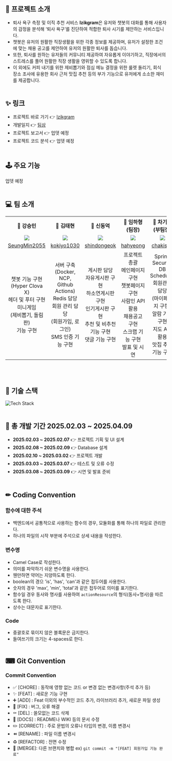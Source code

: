## 📌 프로젝트 소개
- 퇴사 욕구 측정 및 이직 추천 서비스 **Izikgram**은 유저와 챗봇의 대화를 통해 사용자의 감정을 분석해 ‘퇴사 욕구’를 진단하여 적합한 퇴사 시기를 제안하는 서비스입니다.
- 챗봇은 유저의 원활한 직장생활을 위한 각종 정보를 제공하며, 유저가 설정한 조건에 맞는 채용 공고를 제안하여 유저의 원활한 퇴사를 돕습니다.
- 또한, 퇴사를 원하는 유저들의 커뮤니티 제공하여 자유롭게 이야기하고, 직장에서의 스트레스를 풀어 원활한 직장 생활을 영위할 수 있도록 합니다.
- 이 외에도 커피 내기를 위한 제비뽑기와 점심 메뉴 결정을 위한 룰렛 돌리기, 회식 장소 조사에 유용한 회사 근처 맛집 추천 등의 부가 기능으로 유저에게 소소한 재미를 제공합니다.
<br><br>

## ✨ 링크
- 프로젝트 바로 가기 👉 [Izikgram](http://223.130.151.184:8080/)
- 개발일지 👉 [팀삼](https://hahyeong.notion.site/Izikgram-18fe6743b89f8066a76ee74a1263287e?pvs=4)
- 프로젝트 보고서 👉 업뎃 예정
- 프로젝트 코드 분석 👉 업뎃 예정
<br><br>

## 🕹 주요 기능
업뎃 예정
<br><br>

## 💻 팀 소개 
<table>
  <tbody>
    <th align="center">🦝 강승민</th>
    <th align="center">🐹 김태현</th>
    <th align="center">🐔 신동억</th>
    <th align="center">🐰 임하형(팀장)</th>
    <th align="center">🐻 차기석(부팀장)</th>
    <tr>
      <td align="center"><img src="https://github.com/user-attachments/assets/32cf801f-cefa-4929-95f2-6178b88d391a"></td>
      <td align="center"><img src="https://github.com/user-attachments/assets/52ab98d1-eddf-4f6d-8f81-e983353e2eab"></td>
      <td align="center"><img src="https://github.com/user-attachments/assets/bd5f02cb-aafa-4ee8-b0a8-afe7c0531c1e"></td>
      <td align="center"><img src="https://github.com/user-attachments/assets/33b71b3e-fe64-4994-a99d-94832993af9f"></td>
      <td align="center"><img src="https://github.com/user-attachments/assets/4a5a6da6-2afd-4c02-a4e4-27690d3db5d7"></td>
    </tr>
    <tr>
      <td align="center"><a href="https://github.com/SeungMin2055">SeungMin2055</td>
      <td align="center"><a href="https://github.com/kokiyo1030">kokiyo1030</td>
      <td align="center"><a href="https://github.com/shindongeok">shindongeok</td>
      <td align="center"><a href="https://github.com/hahyeong">hahyeong</td>
      <td align="center"><a href="https://github.com/chakisuk">chakisuk</td>
    </tr>
      <tr>
      <td align="center">챗봇 기능 구현<br>(Hyper Clova X)<br>헤더 및 푸터 구현<br>미니게임<br>(제비뽑기, 돌림판)<br>기능 구현</td>
      <td align="center">서버 구축<br>(Docker, NCP,<br>Github Actions)<br>Redis 담당<br>회원 관리 담당<br>(회원가입, 로그인)<br>SMS 인증 기능 구현</td>
      <td align="center">게시판 담당<br>자유게시판 구현<br>하소연게시판 구현<br>인기게시판 구현<br>추천 및 비추천<br>기능 구현<br>댓글 기능 구현</td>
      <td align="center">프로젝트 총괄<br>메인페이지 구현<br>챗봇페이지 구현<br>사람인 API 활용<br>채용공고 구현<br>스크랩 기능 구현<br>발표 및 시연</td>
      <td align="center">Spring Security<br>DB Scheduler<br>회원관리 담당<br>(마이페이지 구현)<br>알람 기능 구현<br>지도 API 활용<br>맛집 추천 기능 구현</td>
    </tr>
  </tbody>
</table>
<br><br>

## 🔧 기술 스택
![Tech Stack](https://github.com/user-attachments/assets/72d31188-7016-4cfb-8346-b32d37307f5a)
<br><br>

## 📅 총 개발 기간 2025.02.03 ~ 2025.04.09
- **2025.02.03 ~ 2025.02.07** 👉 프로젝트 기획 및 UI 설계
- **2025.02.08 ~ 2025.02.09** 👉 Database 설계
- **2025.02.10 ~ 2025.03.02** 👉 프로젝트 개발
- **2025.03.03 ~ 2025.03.07** 👉 테스트 및 오류 수정
- **2025.03.08 ~ 2025.03.09** 👉 시연 및 발표 준비
<br><br>

## ✏ Coding Convention
### 함수에 대한 주석
- 백엔드에서 공통적으로 사용하는 함수의 경우, 모듈화를 통해 하나의 파일로 관리한다.
- 하나의 파일의 시작 부분에 주석으로 상세 내용을 작성한다.
### 변수명
- Camel Case로 작성한다.
- 의미를 파악하기 쉬운 변수명을 사용한다.
- 웬만하면 약어는 지양하도록 한다.
- boolean의 경으 'is', 'has', 'can'과 같은 접두어를 사용한다.
- 숫자의 경우 'max', 'min', 'total'과 같은 접두어로 의미를 표기한다.
- 함수일 경우 동사와 명사를 사용하여 `actionResource`의 형식(동사+명사)을 따르도록 한다.
- 상수는 대문자로 표기한다.
### Code
- 중괄호로 묶이지 않은 블록문은 금지한다.
- 들여쓰기의 크기는 4-spaces로 한다.
<br><br>

## ⌨ Git Convention
### Commit Convention
- ✅ [CHORE] : 동작에 영향 없는 코드 or 변경 없는 변경사항(주석 추가 등)
- ✨ [FEAT] : 새로운 기능 구현
- ➕ [ADD] : Feat 이외의 부수적인 코드 추가, 라이브러리 추가, 새로운 파일 생성
- 🔨 [FIX] : 버그, 오류 해결
- ⚰️ [DEL] : 쓸모없는 코드 삭제
- 📝 [DOCS] : README나 WIKI 등의 문서 수정
- ✏️ [CORRECT] : 주로 문법의 오류나 타입의 변경, 이름 변경시
- ⏪️ [RENAME] : 파일 이름 변경시
- ♻️ [REFACTOR] : 전면 수정
- 🔀 [MERGE]: 다른 브랜치와 병합
ex) `git commit -m "[FEAT] 회원가입 기능 완료"`
